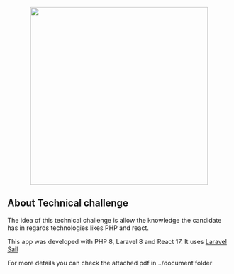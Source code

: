 <p align="center"><a href="https://laravel.com" target="_blank"><img src="https://raw.githubusercontent.com/laravel/art/master/logo-lockup/5%20SVG/2%20CMYK/1%20Full%20Color/laravel-logolockup-cmyk-red.svg" width="400"></a></p>



## About Technical challenge

The idea of this technical challenge is allow the knowledge the candidate has in regards technologies likes PHP
and react.

This app was developed with PHP 8, Laravel 8 and  React 17. 
It uses <a href="https://laravel.com/docs/8.x/sail#introduction">Laravel Sail</a> 

For more details you can check the attached pdf in ../document folder
